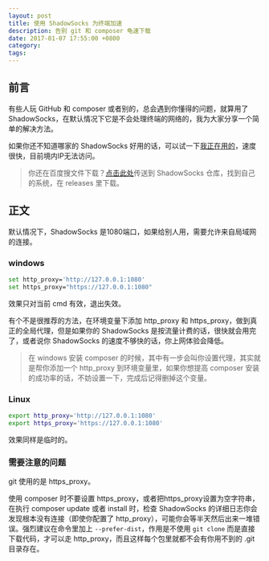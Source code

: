 ```yaml
---
layout: post
title: 使用 ShadowSocks 为终端加速
description: 告别 git 和 composer 龟速下载
date: 2017-01-07 17:55:00 +0800
category:
tags:
---
```


## 前言

有些人玩 GitHub 和 composer 或者别的，总会遇到你懂得的问题，就算用了 ShadowSocks，在默认情况下它是不会处理终端的网络的，我为大家分享一个简单的解决方法。

如果你还不知道哪家的 ShadowSocks 好用的话，可以试一下[我正在用的](https://www.vtrhome.net/aff.php?aff=2289)，速度很快，目前境内IP无法访问。

> 你还在百度搜文件下载？[点击此处](https://github.com/shadowsocks)传送到 ShadowSocks 仓库，找到自己的系统，在 releases 里下载。

## 正文

默认情况下，ShadowSocks 是1080端口，如果给别人用，需要允许来自局域网的连接。

### windows

```bash
set http_proxy='http://127.0.0.1:1080'
set https_proxy="https://127.0.0.1:1080"
```

效果只对当前 cmd 有效，退出失效。

有个不是很推荐的方法，在环境变量下添加 http_proxy 和 https_proxy，做到真正的全局代理，但是如果你的 ShadowSocks 是按流量计费的话，很快就会用完了，或者说你 ShadowSocks 的速度不够快的话，你上网体验会降低。

> 在 windows 安装 composer 的时候，其中有一步会叫你设置代理，其实就是帮你添加一个 http_proxy 到环境变量里，如果你想提高 composer 安装的成功率的话，不妨设置一下，完成后记得删掉这个变量。

### Linux

```bash
export http_proxy='http://127.0.0.1:1080'
export https_proxy='https://127.0.0.1:1080'
```

效果同样是临时的。

### 需要注意的问题

git 使用的是 https_proxy。

使用 composer 时不要设置 https_proxy，或者把https_proxy设置为空字符串，在执行 composer update 或者 install 时，检查 ShadowSocks 的详细日志你会发现根本没有连接（即使你配置了 http_proxy），可能你会等半天然后出来一堆错误。强烈建议在命令里加上 `--prefer-dist`，作用是不使用 `git clone` 而是直接下载代码，才可以走 http_proxy，而且这样每个包里就都不会有你用不到的 .git 目录存在。
